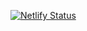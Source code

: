 [![Netlify Status](https://api.netlify.com/api/v1/badges/4d25d5b2-69c5-4c11-b87e-465a54e6a179/deploy-status)](https://app.netlify.com/sites/taskmanager111/deploys)
